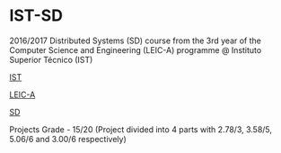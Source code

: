 # IST-SD

2016/2017 Distributed Systems (SD) course from the 3rd year of the Computer Science and Engineering (LEIC-A) programme @ Instituto Superior Técnico (IST)

[IST](https://tecnico.ulisboa.pt/en/)

[LEIC-A](https://fenix.tecnico.ulisboa.pt/cursos/leic-a)

[SD](https://fenix.tecnico.ulisboa.pt/disciplinas/SDis12645111326/2016-2017/2-semestre)

Projects Grade - 15/20 (Project divided into 4 parts with 2.78/3, 3.58/5, 5.06/6 and 3.00/6 respectively)
